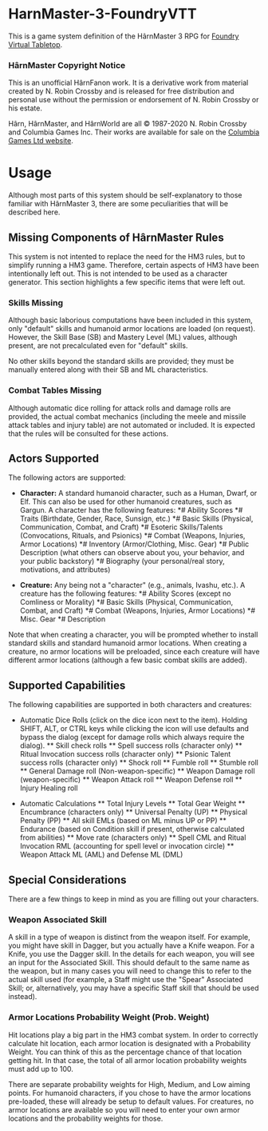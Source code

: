 # HarnMaster-3-FoundryVTT

This is a game system definition of the H&acirc;rnMaster 3 RPG for [Foundry Virtual Tabletop](http://foundryvtt.com/).

### H&acirc;rnMaster Copyright Notice

This is an unofficial H&acirc;rnFanon work. It is a derivative work from material created by N. Robin Crossby and is released for free distribution and personal use without the permission or endorsement of N. Robin Crossby or his estate.

H&acirc;rn, H&acirc;rnMaster, and H&acirc;rnWorld are all &copy; 1987-2020 N. Robin Crossby and Columbia Games Inc. Their works are available for sale on the [Columbia Games Ltd website](http://columbiagames.com/harn/).

# Usage

Although most parts of this system should be self-explanatory to those familiar with H&acirc;rnMaster 3, there are some peculiarities that will be described here.

## Missing Components of H&acirc;rnMaster Rules

This system is not intented to replace the need for the HM3 rules, but to simplify running a HM3 game.  Therefore, certain aspects of HM3 have been intentionally left out.  This is not intended to be used as a character generator.  This section highlights a few specific items that were left out.

### Skills Missing

Although basic laborious computations have been included in this system, only "default" skills and humanoid armor locations are loaded (on request).  However, the Skill Base (SB) and Mastery Level (ML) values, although present, are not precalculated even for "default" skills.

No other skills beyond the standard skills are provided; they must be manually entered along with their SB and ML characteristics.

### Combat Tables Missing

Although automatic dice rolling for attack rolls and damage rolls are provided, the actual combat mechanics (including the meele and missile attack tables and injury table) are not automated or included.  It is expected that the rules will be consulted for these actions.

## Actors Supported

The following actors are supported:

* __Character:__ A standard humanoid character, such as a Human, Dwarf, or Elf.  This can also be used for other humanoid creatures, such as Gargun.  A character has the following features:
*# Ability Scores
*# Traits (Birthdate, Gender, Race, Sunsign, etc.)
*# Basic Skills (Physical, Communication, Combat, and Craft)
*# Esoteric Skills/Talents (Convocations, Rituals, and Psionics)
*# Combat (Weapons, Injuries, Armor Locations)
*# Inventory (Armor/Clothing, Misc. Gear)
*# Public Description (what others can observe about you, your behavior, and your public backstory)
*# Biography (your personal/real story, motivations, and attributes)

* __Creature:__ Any being not a "character" (e.g., animals, Ivashu, etc.).  A creature has the following features:
*# Ability Scores (except no Comliness or Morality)
*# Basic Skills (Physical, Communication, Combat, and Craft)
*# Combat (Weapons, Injuries, Armor Locations)
*# Misc. Gear
*# Description

Note that when creating a character, you will be prompted whether to install standard skills and standard humanoid armor locations.  When creating a creature, no armor locations will be preloaded, since each creature will have different armor locations (although a few basic combat skills are added).

## Supported Capabilities

The following capabilities are supported in both characters and creatures:

* Automatic Dice Rolls (click on the dice icon next to the item). Holding SHIFT, ALT, or CTRL keys while clicking the icon will use defaults and bypass the dialog (except for damage rolls which always require the dialog).
** Skill check rolls
** Spell success rolls (character only)
** Ritual Invocation success rolls (character only)
** Psionic Talent success rolls (character only)
** Shock roll
** Fumble roll
** Stumble roll
** General Damage roll (Non-weapon-specific)
** Weapon Damage roll (weapon-specific)
** Weapon Attack roll
** Weapon Defense roll
** Injury Healing roll

* Automatic Calculations
** Total Injury Levels
** Total Gear Weight
** Encumbrance (characters only)
** Universal Penalty (UP)
** Physical Penalty (PP)
** All skill EMLs (based on ML minus UP or PP)
** Endurance (based on Condition skill if present, otherwise calculated from abilities)
** Move rate (characters only)
** Spell CML and Ritual Invocation RML (accounting for spell level or invocation circle)
** Weapon Attack ML (AML) and Defense ML (DML)

## Special Considerations

There are a few things to keep in mind as you are filling out your characters.

### Weapon Associated Skill

A skill in a type of weapon is distinct from the weapon itself.  For example, you might have skill in Dagger, but you actually have a Knife weapon.  For a Knife, you use the Dagger skill.  In the details for each weapon, you will see an input for the Associated Skill.  This should default to the same name as the weapon, but in many cases you will need to change this to refer to the actual skill used (for example, a Staff might use the "Spear" Associated Skill; or, alternatively, you may have a specific Staff skill that should be used instead).

### Armor Locations Probability Weight (Prob. Weight)

Hit locations play a big part in the HM3 combat system.  In order to correctly calculate hit location, each armor location is designated with a Probability Weight.  You can think of this as the percentage chance of that location getting hit.  In that case, the total of all armor location probability weights must add up to 100.

There are separate probability weights for High, Medium, and Low aiming points.  For humanoid characters, if you chose to have the armor locations pre-loaded, these will already be setup to default values.  For creatures, no armor locations are available so you will need to enter your own armor locations and the probability weights for those.
